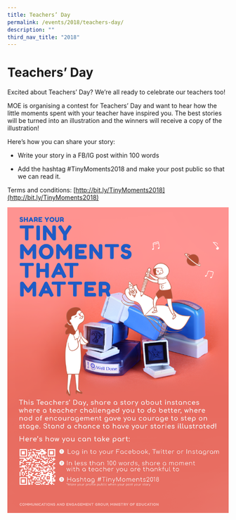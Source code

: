 ```yaml
---
title: Teachers’ Day
permalink: /events/2018/teachers-day/
description: ""
third_nav_title: "2018"
---
```

# **Teachers’ Day**

Excited about Teachers’ Day? We’re all ready to celebrate our teachers too!  
  
MOE is organising a contest for Teachers’ Day and want to hear how the little moments spent with your teacher have inspired you. The best stories will be turned into an illustration and the winners will receive a copy of the illustration!  
  
Here’s how you can share your story:  
  
*   Write your story in a FB/IG post within 100 words  
    
*   Add the hashtag #TinyMoments2018 and make your post public so that we can read it.  

Terms and conditions: [http://bit.ly/TinyMoments2018](http://bit.ly/TinyMoments2018)

![](/images/TeacherDay%20Announcement%20(MOE).png)